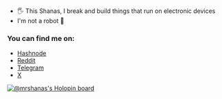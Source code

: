 <!--## 👋 Your viewing [Shanas'](https://scribbles.mrshanas.me) Profile
 * 📝 I scribble down what I know on [Hashnode](https://hashnode.com/@mrshanas) and [Dev.to](https://dev.to/mrshanas)
 * 🛠️ I break and build things with Python and Typescript-->

 * 🖐️ This Shanas, I break and build things that run on electronic devices
 * I'm not a robot 🤖
   
### You can find me on:
- [Hashnode](https://mrshanas.hashnode.dev)
- [Reddit](https://reddit.com/u/mrshanas)
- [Telegram](https://t.me/mrshanas)
- [X](https://x.com/mrshanas)
  
<a href="https://holopin.io/@mrshanas" target="_blank">
    <img src="https://holopin.me/mrshanas" alt="@mrshanas's Holopin board"/>
 </a>

<!--## 📑 Articles
* [How to use Webpack with React](https://www.turing.com/kb/use-webpack-with-react "Written by me😎")
* [How to build apps using Next.js](https://www.turing.com/kb/nextjs-tutorial)


<details>
 <summary>GH Stats</summary>
<p><img align="left" src="https://github-readme-stats.vercel.app/api/top-langs?username=mrshanas&layout=compact&theme=react&hide_border=true&bg_color=0D1117&count_private=true&langs_count=10&hide=ejs,css,html,procfile,tex,swift,kotlin,objective-c,vue,javascript,php,shell" alt="mrshanas" /></p>

<p>&nbsp;<img align="center" src="https://github-readme-stats.vercel.app/api?username=mrshanas&count_private=true&show_icons=true&theme=react&hide_border=true&bg_color=0D1117" alt="mrshanas" /></p>

## Holopin badges
 <a href="https://holopin.io/@mrshanas" target="_blank">
    <img src="https://holopin.me/mrshanas" alt="@mrshanas's Holopin board"/>
  </a>

</details>
